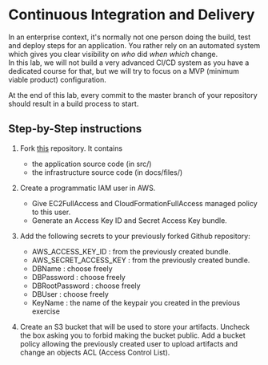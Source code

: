 # Continuous Integration and Delivery

In an enterprise context, it's normally not one person doing the build, test and deploy steps for an application. You rather rely on an automated system which gives you clear visibility on _who_ did _when_ _which_ change.  
In this lab, we will not build a very advanced CI/CD system as you have a dedicated course for that, but we will try to focus on a MVP (minimum viable product) configuration.

At the end of this lab, every commit to the master branch of your repository should result in a build process to start.

## Step-by-Step instructions

1. Fork [this](https://github.com/3r1co/cloud-migration) repository. It contains   

    - the application source code (in src/)
    - the infrastructure source code (in docs/files/)

1. Create a programmatic IAM user in AWS.  
    -  Give EC2FullAccess and CloudFormationFullAccess managed policy to this user.
    -  Generate an Access Key ID and Secret Access Key bundle.
1. Add the following secrets to your previously forked Github repository:

    - AWS_ACCESS_KEY_ID : from the previously created bundle.
    - AWS_SECRET_ACCESS_KEY : from the previously created bundle.
    - DBName : choose freely
    - DBPassword : choose freely
    - DBRootPassword : choose freely
    - DBUser : choose freely
    - KeyName : the name of the keypair you created in the previous exercise

1. Create an S3 bucket that will be used to store your artifacts. Uncheck the box asking you to forbid making the bucket public. Add a bucket policy allowing the previously created user to upload artifacts and change an objects ACL (Access Control List).

